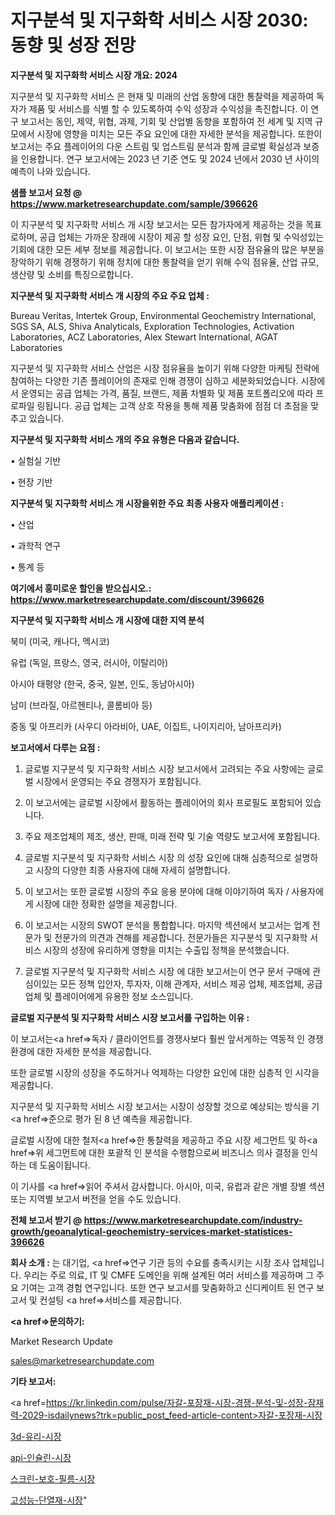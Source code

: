 # 지구분석 및 지구화학 서비스 시장 2030: 동향 및 성장 전망

<strong>지구분석 및 지구화학 서비스 시장 개요: 2024</strong>

지구분석 및 지구화학 서비스 은 현재 및 미래의 산업 동향에 대한 통찰력을 제공하여 독자가 제품 및 서비스를 식별 할 수 있도록하여 수익 성장과 수익성을 촉진합니다. 이 연구 보고서는 동인, 제약, 위협, 과제, 기회 및 산업별 동향을 포함하여 전 세계 및 지역 규모에서 시장에 영향을 미치는 모든 주요 요인에 대한 자세한 분석을 제공합니다. 또한이 보고서는 주요 플레이어의 다운 스트림 및 업스트림 분석과 함께 글로벌 확실성과 보증을 인용합니다. 연구 보고서에는 2023 년 기준 연도 및 2024 년에서 2030 년 사이의 예측이 나와 있습니다.



<strong>샘플 보고서 요청 @ <a href=https://www.marketresearchupdate.com/sample/396626>https://www.marketresearchupdate.com/sample/396626</a></strong>

이 지구분석 및 지구화학 서비스 개 시장 보고서는 모든 참가자에게 제공하는 것을 목표로하며, 공급 업체는 가까운 장래에 시장이 제공 할 성장 요인, 단점, 위협 및 수익성있는 기회에 대한 모든 세부 정보를 제공합니다. 이 보고서는 또한 시장 점유율의 많은 부분을 장악하기 위해 경쟁하기 위해 정치에 대한 통찰력을 얻기 위해 수익 점유율, 산업 규모, 생산량 및 소비를 특징으로합니다.



<strong>지구분석 및 지구화학 서비스 개 시장의 주요 주요 업체 :</strong>

Bureau Veritas, Intertek Group, Environmental Geochemistry International, SGS SA, ALS, Shiva Analyticals, Exploration Technologies, Activation Laboratories, ACZ Laboratories, Alex Stewart International, AGAT Laboratories

지구분석 및 지구화학 서비스 산업은 시장 점유율을 높이기 위해 다양한 마케팅 전략에 참여하는 다양한 기존 플레이어의 존재로 인해 경쟁이 심하고 세분화되었습니다. 시장에서 운영되는 공급 업체는 가격, 품질, 브랜드, 제품 차별화 및 제품 포트폴리오에 따라 프로파일 링됩니다. 공급 업체는 고객 상호 작용을 통해 제품 맞춤화에 점점 더 초점을 맞추고 있습니다.



<strong>지구분석 및 지구화학 서비스 개의 주요 유형은 다음과 같습니다.</strong>

• 실험실 기반

• 현장 기반



<strong>지구분석 및 지구화학 서비스 개 시장을위한 주요 최종 사용자 애플리케이션 :</strong>

• 산업

• 과학적 연구

• 통계 등



<strong>여기에서 흥미로운 할인을 받으십시오.: <a href=https://www.marketresearchupdate.com/discount/396626>https://www.marketresearchupdate.com/discount/396626</a></strong>



<strong>지구분석 및 지구화학 서비스 개 시장에 대한 지역 분석</strong>

북미 (미국, 캐나다, 멕시코)

유럽 (독일, 프랑스, 영국, 러시아, 이탈리아)

아시아 태평양 (한국, 중국, 일본, 인도, 동남아시아)

남미 (브라질, 아르헨티나, 콜롬비아 등)

중동 및 아프리카 (사우디 아라비아, UAE, 이집트, 나이지리아, 남아프리카)



<strong>보고서에서 다루는 요점 :</strong>

1. 글로벌 지구분석 및 지구화학 서비스 시장 보고서에서 고려되는 주요 사항에는 글로벌 시장에서 운영되는 주요 경쟁자가 포함됩니다.

2. 이 보고서에는 글로벌 시장에서 활동하는 플레이어의 회사 프로필도 포함되어 있습니다.

3. 주요 제조업체의 제조, 생산, 판매, 미래 전략 및 기술 역량도 보고서에 포함됩니다.

4. 글로벌 지구분석 및 지구화학 서비스 시장 의 성장 요인에 대해 심층적으로 설명하고 시장의 다양한 최종 사용자에 대해 자세히 설명합니다.

5. 이 보고서는 또한 글로벌 시장의 주요 응용 분야에 대해 이야기하여 독자 / 사용자에게 시장에 대한 정확한 설명을 제공합니다.

6. 이 보고서는 시장의 SWOT 분석을 통합합니다. 마지막 섹션에서 보고서는 업계 전문가 및 전문가의 의견과 견해를 제공합니다. 전문가들은 지구분석 및 지구화학 서비스 시장의 성장에 유리하게 영향을 미치는 수출입 정책을 분석했습니다.

7. 글로벌 지구분석 및 지구화학 서비스 시장 에 대한 보고서는이 연구 문서 구매에 관심이있는 모든 정책 입안자, 투자자, 이해 관계자, 서비스 제공 업체, 제조업체, 공급 업체 및 플레이어에게 유용한 정보 소스입니다.



<strong>글로벌 지구분석 및 지구화학 서비스 시장 보고서를 구입하는 이유 :</strong>

이 보고서는<a href=>독자 / 클</a>라이언트를 경쟁사보다 훨씬 앞서게하는 역동적 인 경쟁 환경에 대한 자세한 분석을 제공합니다.

또한 글로벌 시장의 성장을 주도하거나 억제하는 다양한 요인에 대한 심층적 인 시각을 제공합니다.

지구분석 및 지구화학 서비스 시장 보고서는 시장이 성장할 것으로 예상되는 방식을 기<a href=>준으로</a> 평가 된 8 년 예측을 제공합니다.

글로벌 시장에 대한 철저<a href=>한 통찰력</a>을 제공하고 주요 시장 세그먼트 및 하<a href=>위 세그</a>먼트에 대한 포괄적 인 분석을 수행함으로써 비즈니스 의사 결정을 인식하는 데 도움이됩니다.

이 기사를 <a href=>읽어 주</a>셔서 감사합니다. 아시아, 미국, 유럽과 같은 개별 장별 섹션 또는 지역별 보고서 버전을 얻을 수도 있습니다.



<strong>전체 보고서 받기 @ <a href=https://www.marketresearchupdate.com/industry-growth/geoanalytical-geochemistry-services-market-statistices-396626>https://www.marketresearchupdate.com/industry-growth/geoanalytical-geochemistry-services-market-statistices-396626</a></strong>



<strong>회사 소개 :</strong>
는 대기업, <a href=>연구 기</a>관 등의 수요를 충족시키는 시장 조사 업체입니다. 우리는 주로 의료, IT 및 CMFE 도메인을 위해 설계된 여러 서비스를 제공하며 그 주요 기여는 고객 경험 연구입니다. 또한 연구 보고서를 맞춤화하고 신디케이트 된 연구 보고서 및 컨설팅 <a href=>서비</a>스를 제공합니다.



<strong><a href=>문의하기:</a></strong>

Market Research Update

sales@marketresearchupdate.com



<strong>기타 보고서:</strong>

<a href=https://kr.linkedin.com/pulse/자갈-포장재-시장-경쟁-분석-및-성장-잠재력-2029-isdailynews?trk=public_post_feed-article-content>자갈-포장재-시장</a>

<a href=https://www.linkedin.com/pulse/3d-유리-시장-규모-및-성장-2023-isdailynews-u33jf/>3d-유리-시장</a>

<a href=https://www.linkedin.com/pulse/api-인슐린-시장-규모-및-성장-2023-survey-spotlight-pro-24-analysis-yevwf/>api-인슐린-시장</a>

<a href=https://www.linkedin.com/pulse/스크린-보호-필름-시장-진입-전략-및-위험-평가2029년-consumer-connection-chronicles-24--x26ff/>스크린-보호-필름-시장</a>

<a href=https://www.linkedin.com/pulse/고성능-단열재-시장-진입-전략-및-위험-평가2030년-consumer-connection-chronicles-24--svfec/>고성능-단열재-시장</a>"
